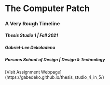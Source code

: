 <h1>The Computer Patch</h1>
<h3>A Very Rough Timeline</h3>
<h5>Thesis Studio 1 | Fall 2021</h5>
<h5>Gabriel-Lee Dekoladenu</h5>
<h5>Parsons School of Design | Design & Technology</h5>
[Visit Assignment Webpage](https://gabedeko.github.io/thesis_studio_4_in_5/)